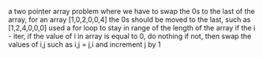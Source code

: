a two pointer array problem where we have to swap the 0s to the last of the array,
for an array [1,0,2,0,0,4]
the 0s should be moved to the last,
such as [1,2,4,0,0,0]
used a for loop to stay in range of the length of the array
if the i - iter, if the value of i in array is equal to 0, do nothing
if not, then swap the values of i,j such as i,j = j,i
and increment j by 1